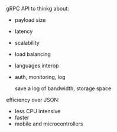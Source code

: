 gRPC API to thinkg about:
- payload size
- latency
- scalability
- load balancing
- languages interop
- auth, monitoring, log

  save a log of bandwidth, storage space

efficiency over JSON:
- less CPU intensive
- faster
- mobile and microcontrollers
